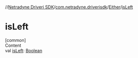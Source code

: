 //[Netradyne Driveri SDK](../../index.md)/[com.netradyne.driverisdk](../index.md)/[Either](index.md)/[isLeft](is-left.md)



# isLeft  
[common]  
Content  
val [isLeft](is-left.md): [Boolean](https://kotlinlang.org/api/latest/jvm/stdlib/kotlin/-boolean/index.html)  



